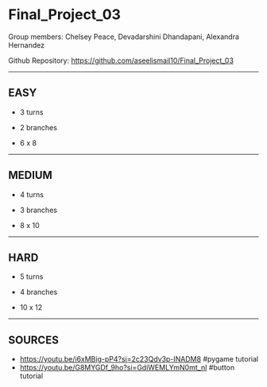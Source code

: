 # Final_Project_03

Group members: Chelsey Peace, Devadarshini Dhandapani, Alexandra Hernandez

Github Repository: https://github.com/aseelismail10/Final_Project_03

---
EASY
---

- 3 turns

- 2 branches

- 6 x 8


---
MEDIUM
---

- 4 turns

- 3 branches

- 8 x 10


---
HARD
---

- 5 turns

- 4 branches

- 10 x 12


---
SOURCES
---

- https://youtu.be/i6xMBig-pP4?si=2c23Qdv3p-INADM8 #pygame tutorial
- https://youtu.be/G8MYGDf_9ho?si=GdiWEMLYmN0mt_nI #button tutorial


